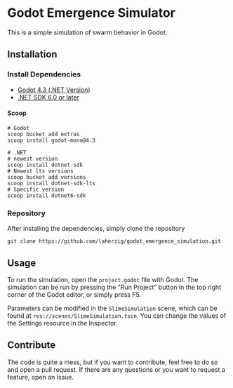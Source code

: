 # Godot Emergence Simulator

This is a simple simulation of swarm behavior in Godot.

## Installation

### Install Dependencies

-   [Godot 4.3 (.NET Version)](https://godotengine.org/download/archive/4.3-stable/)
-   [.NET SDK 6.0 or later](https://dotnet.microsoft.com/en-us/download)

#### Scoop

```shell
# Godot
scoop bucket add extras
scoop install godot-mono@4.3

# .NET
# newest version
scoop install dotnet-sdk
# Newest lts versions
scoop bucket add versions
scoop install dotnet-sdk-lts
# Specific version
scoop install dotnet6-sdk
```

### Repository

After installing the dependencies, simply clone the repository

```shell
git clone https://github.com/laherzig/godot_emergence_simulation.git
```

## Usage

To run the simulation, open the `project.godot` file with Godot. The simulation can be run by pressing the "Run Project" button in the top right corner of the Godot editor, or simply press F5.

Parameters can be modified in the `SlimeSimulation` scene, which can be found at `res://scenes/SlimeSimulation.tscn`. You can change the values of the Settings resource in the Inspector.

## Contribute

The code is quite a mess, but if you want to contribute, feel free to do so and open a pull request.
If there are any questions or you want to request a feature, open an issue.
